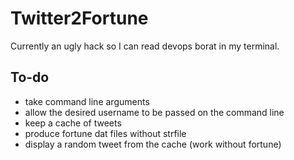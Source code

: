 Twitter2Fortune
===============

Currently an ugly hack so I can read devops borat in my terminal.

To-do
-----

* take command line arguments
* allow the desired username to be passed on the command line
* keep a cache of tweets
* produce fortune dat files without strfile
* display a random tweet from the cache (work without fortune)
